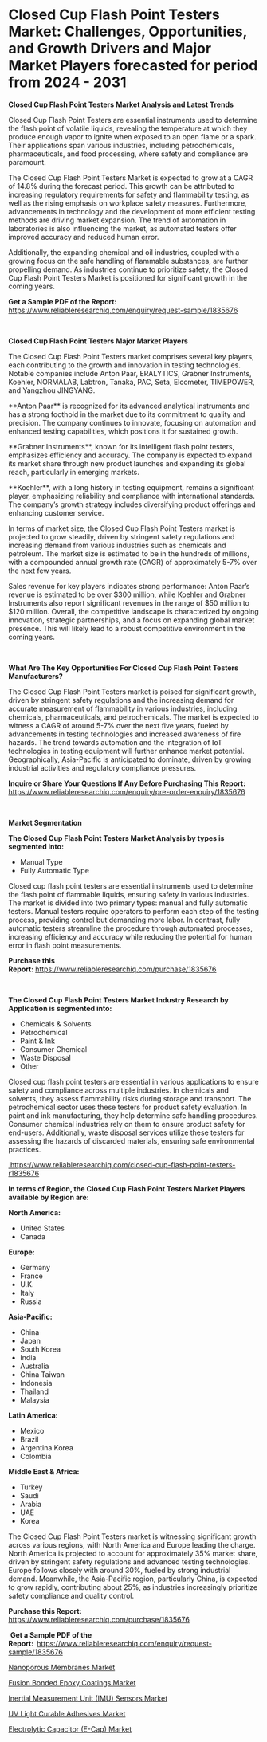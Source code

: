 <p><h1>Closed Cup Flash Point Testers Market: Challenges, Opportunities, and Growth Drivers and Major Market Players forecasted for period from 2024 - 2031</h1></p><p><strong>Closed Cup Flash Point Testers Market Analysis and Latest Trends</strong></p>
<p><p>Closed Cup Flash Point Testers are essential instruments used to determine the flash point of volatile liquids, revealing the temperature at which they produce enough vapor to ignite when exposed to an open flame or a spark. Their applications span various industries, including petrochemicals, pharmaceuticals, and food processing, where safety and compliance are paramount.</p><p>The Closed Cup Flash Point Testers Market is expected to grow at a CAGR of 14.8% during the forecast period. This growth can be attributed to increasing regulatory requirements for safety and flammability testing, as well as the rising emphasis on workplace safety measures. Furthermore, advancements in technology and the development of more efficient testing methods are driving market expansion. The trend of automation in laboratories is also influencing the market, as automated testers offer improved accuracy and reduced human error.</p><p>Additionally, the expanding chemical and oil industries, coupled with a growing focus on the safe handling of flammable substances, are further propelling demand. As industries continue to prioritize safety, the Closed Cup Flash Point Testers Market is positioned for significant growth in the coming years.</p></p>
<p><strong>Get a Sample PDF of the Report:&nbsp;</strong> <a href="https://www.reliableresearchiq.com/enquiry/request-sample/1835676?utm_campaign=1461&utm_medium=2&utm_source=Github&utm_content=ia&utm_term=16102024&utm_id=closed-cup-flash-point-testers">https://www.reliableresearchiq.com/enquiry/request-sample/1835676</a></p>
<p>&nbsp;</p>
<p><strong>Closed Cup Flash Point Testers Major Market Players</strong></p>
<p><p>The Closed Cup Flash Point Testers market comprises several key players, each contributing to the growth and innovation in testing technologies. Notable companies include Anton Paar, ERALYTICS, Grabner Instruments, Koehler, NORMALAB, Labtron, Tanaka, PAC, Seta, Elcometer, TIMEPOWER, and Yangzhou JINGYANG.</p><p>**Anton Paar** is recognized for its advanced analytical instruments and has a strong foothold in the market due to its commitment to quality and precision. The company continues to innovate, focusing on automation and enhanced testing capabilities, which positions it for sustained growth. </p><p>**Grabner Instruments**, known for its intelligent flash point testers, emphasizes efficiency and accuracy. The company is expected to expand its market share through new product launches and expanding its global reach, particularly in emerging markets.</p><p>**Koehler**, with a long history in testing equipment, remains a significant player, emphasizing reliability and compliance with international standards. The company’s growth strategy includes diversifying product offerings and enhancing customer service.</p><p>In terms of market size, the Closed Cup Flash Point Testers market is projected to grow steadily, driven by stringent safety regulations and increasing demand from various industries such as chemicals and petroleum. The market size is estimated to be in the hundreds of millions, with a compounded annual growth rate (CAGR) of approximately 5-7% over the next few years.</p><p>Sales revenue for key players indicates strong performance: Anton Paar’s revenue is estimated to be over $300 million, while Koehler and Grabner Instruments also report significant revenues in the range of $50 million to $120 million. Overall, the competitive landscape is characterized by ongoing innovation, strategic partnerships, and a focus on expanding global market presence. This will likely lead to a robust competitive environment in the coming years.</p></p>
<p>&nbsp;</p>
<p><strong>What Are The Key Opportunities For Closed Cup Flash Point Testers Manufacturers?</strong></p>
<p><p>The Closed Cup Flash Point Testers market is poised for significant growth, driven by stringent safety regulations and the increasing demand for accurate measurement of flammability in various industries, including chemicals, pharmaceuticals, and petrochemicals. The market is expected to witness a CAGR of around 5-7% over the next five years, fueled by advancements in testing technologies and increased awareness of fire hazards. The trend towards automation and the integration of IoT technologies in testing equipment will further enhance market potential. Geographically, Asia-Pacific is anticipated to dominate, driven by growing industrial activities and regulatory compliance pressures.</p></p>
<p><strong>Inquire or Share Your Questions If Any Before Purchasing This Report:</strong> <a href="https://www.reliableresearchiq.com/enquiry/pre-order-enquiry/1835676?utm_campaign=1461&utm_medium=2&utm_source=Github&utm_content=ia&utm_term=16102024&utm_id=closed-cup-flash-point-testers">https://www.reliableresearchiq.com/enquiry/pre-order-enquiry/1835676</a></p>
<p>&nbsp;</p>
<p><strong>Market Segmentation</strong></p>
<p><strong>The Closed Cup Flash Point Testers Market Analysis by types is segmented into:</strong></p>
<p><ul><li>Manual Type</li><li>Fully Automatic Type</li></ul></p>
<p><p>Closed cup flash point testers are essential instruments used to determine the flash point of flammable liquids, ensuring safety in various industries. The market is divided into two primary types: manual and fully automatic testers. Manual testers require operators to perform each step of the testing process, providing control but demanding more labor. In contrast, fully automatic testers streamline the procedure through automated processes, increasing efficiency and accuracy while reducing the potential for human error in flash point measurements.</p></p>
<p><strong>Purchase this Report:&nbsp;</strong><a href="https://www.reliableresearchiq.com/purchase/1835676?utm_campaign=1461&utm_medium=2&utm_source=Github&utm_content=ia&utm_term=16102024&utm_id=closed-cup-flash-point-testers">https://www.reliableresearchiq.com/purchase/1835676</a></p>
<p>&nbsp;</p>
<p><strong>The Closed Cup Flash Point Testers Market Industry Research by Application is segmented into:</strong></p>
<p><ul><li>Chemicals & Solvents</li><li>Petrochemical</li><li>Paint & Ink</li><li>Consumer Chemical</li><li>Waste Disposal</li><li>Other</li></ul></p>
<p><p>Closed cup flash point testers are essential in various applications to ensure safety and compliance across multiple industries. In chemicals and solvents, they assess flammability risks during storage and transport. The petrochemical sector uses these testers for product safety evaluation. In paint and ink manufacturing, they help determine safe handling procedures. Consumer chemical industries rely on them to ensure product safety for end-users. Additionally, waste disposal services utilize these testers for assessing the hazards of discarded materials, ensuring safe environmental practices.</p></p>
<p><a href="https://www.reliableresearchiq.com/closed-cup-flash-point-testers-r1835676?utm_campaign=1461&utm_medium=2&utm_source=Github&utm_content=ia&utm_term=16102024&utm_id=closed-cup-flash-point-testers">&nbsp;https://www.reliableresearchiq.com/closed-cup-flash-point-testers-r1835676</a></p>
<p><strong>In terms of Region, the Closed Cup Flash Point Testers Market Players available by Region are:</strong></p>
<p>
    <p> <strong> North America: </strong>
        <ul>
            <li>United States</li>
            <li>Canada</li>
        </ul>
        </p> 
    <p> <strong> Europe: </strong>
        <ul>
            <li>Germany</li>
            <li>France</li>
            <li>U.K.</li>
            <li>Italy</li>
            <li>Russia</li>
        </ul>
        </p> 
    <p> <strong> Asia-Pacific: </strong>
        <ul>
            <li>China</li>
            <li>Japan</li>
            <li>South Korea</li>
            <li>India</li>
            <li>Australia</li>
            <li>China Taiwan</li>
            <li>Indonesia</li>
            <li>Thailand</li>
            <li>Malaysia</li>
        </ul>
        </p> 
    <p> <strong> Latin America: </strong>
        <ul>
            <li>Mexico</li>
            <li>Brazil</li>
            <li>Argentina Korea</li>
            <li>Colombia</li>
        </ul>
        </p> 
    <p> <strong> Middle East & Africa: </strong>
        <ul>
            <li>Turkey</li>
            <li>Saudi</li>
            <li>Arabia</li>
            <li>UAE</li>
            <li>Korea</li>
        </ul>
    </p>
    </p>
<p><p>The Closed Cup Flash Point Testers market is witnessing significant growth across various regions, with North America and Europe leading the charge. North America is projected to account for approximately 35% market share, driven by stringent safety regulations and advanced testing technologies. Europe follows closely with around 30%, fueled by strong industrial demand. Meanwhile, the Asia-Pacific region, particularly China, is expected to grow rapidly, contributing about 25%, as industries increasingly prioritize safety compliance and quality control.</p></p>
<p><strong>Purchase this Report: </strong><a href="https://www.reliableresearchiq.com/purchase/1835676?utm_campaign=1461&utm_medium=2&utm_source=Github&utm_content=ia&utm_term=16102024&utm_id=closed-cup-flash-point-testers">https://www.reliableresearchiq.com/purchase/1835676</a></p>
<p>&nbsp;<strong>Get a Sample PDF of the Report:&nbsp;&nbsp;</strong><a href="https://www.reliableresearchiq.com/enquiry/request-sample/1835676?utm_campaign=1461&utm_medium=2&utm_source=Github&utm_content=ia&utm_term=16102024&utm_id=closed-cup-flash-point-testers">https://www.reliableresearchiq.com/enquiry/request-sample/1835676</a></p>
<p><strong></strong></p>
<p><p><a href="https://www.linkedin.com/pulse/nanoporous-membranes-mosaic-piecing-together-global-market-pnqoc?utm_campaign=1461&utm_medium=2&utm_source=Github&utm_content=ia&utm_term=16102024&utm_id=closed-cup-flash-point-testers">Nanoporous Membranes Market</a></p><p><a href="https://www.linkedin.com/pulse/fusion-bonded-epoxy-coatings-market-industry-landscape-growth-pgxfc?utm_campaign=1461&utm_medium=2&utm_source=Github&utm_content=ia&utm_term=16102024&utm_id=closed-cup-flash-point-testers">Fusion Bonded Epoxy Coatings Market</a></p><p><a href="https://github.com/dave2as/Market-Research-Report-List-1/blob/main/inertial-measurement-unit-imu-sensors-market.md?utm_campaign=1461&utm_medium=2&utm_source=Github&utm_content=ia&utm_term=16102024&utm_id=closed-cup-flash-point-testers">Inertial Measurement Unit (IMU) Sensors Market</a></p><p><a href="https://www.linkedin.com/pulse/disruption-innovation-uv-light-curable-adhesives-industry-market-rrduc?utm_campaign=1461&utm_medium=2&utm_source=Github&utm_content=ia&utm_term=16102024&utm_id=closed-cup-flash-point-testers">UV Light Curable Adhesives Market</a></p><p><a href="https://github.com/khloet8sawender/Market-Research-Report-List-1/blob/main/electrolytic-capacitor-e-cap-market.md?utm_campaign=1461&utm_medium=2&utm_source=Github&utm_content=ia&utm_term=16102024&utm_id=closed-cup-flash-point-testers">Electrolytic Capacitor (E-Cap) Market</a></p></p>